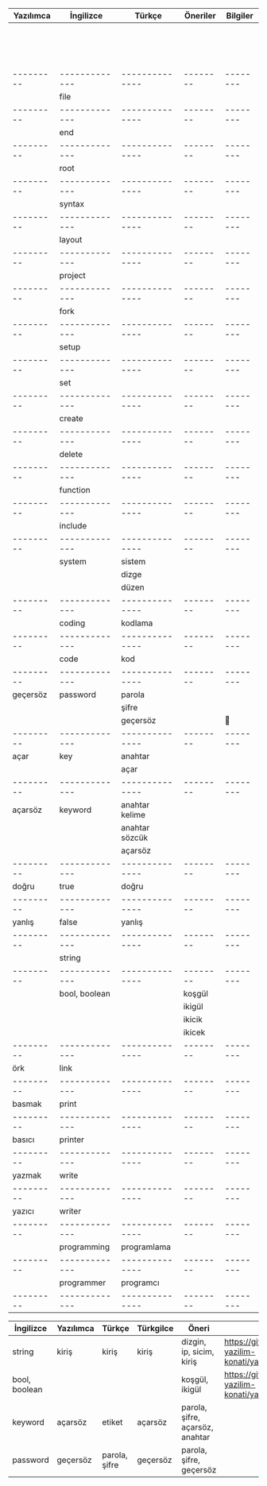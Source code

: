 | Yazılımca | İngilizce     | Türkçe         | Öneriler | Bilgiler |
| --------- | ------------- | -------------- | -------- | -------- |
|           |               |                |          |          |
|           |               |                |          |          |
|           |               |                |          |          |
|           |               |                |          |          |
|           |               |                |          |          |
|           |               |                |          |          |
|           |               |                |          |          |
|           |               |                |          |          |
|           |               |                |          |          |
|           |               |                |          |          |
|           |               |                |          |          |
|           |               |                |          |          |
|           |               |                |          |          |
|           |               |                |          |          |
|           |               |                |          |          |
| --------- | ------------- | -------------- | -------- | -------- |
|           | file          |                |          |          |
| --------- | ------------- | -------------- | -------- | -------- |
|           | end           |                |          |          |
| --------- | ------------- | -------------- | -------- | -------- |
|           | root          |                |          |          |
| --------- | ------------- | -------------- | -------- | -------- |
|           | syntax        |                |          |          |
| --------- | ------------- | -------------- | -------- | -------- |
|           | layout        |                |          |          |
| --------- | ------------- | -------------- | -------- | -------- |
|           | project       |                |          |          |
| --------- | ------------- | -------------- | -------- | -------- |
|           | fork          |                |          |          |
| --------- | ------------- | -------------- | -------- | -------- |
|           | setup         |                |          |          |
| --------- | ------------- | -------------- | -------- | -------- |
|           | set           |                |          |          |
| --------- | ------------- | -------------- | -------- | -------- |
|           | create        |                |          |          |
| --------- | ------------- | -------------- | -------- | -------- |
|           | delete        |                |          |          |
| --------- | ------------- | -------------- | -------- | -------- |
|           | function      |                |          |          |
| --------- | ------------- | -------------- | -------- | -------- |
|           | include       |                |          |          |
| --------- | ------------- | -------------- | -------- | -------- |
|           | system        | sistem         |          |          |
|           |               | dizge          |          |          |
|           |               | düzen          |          |          |
| --------- | ------------- | -------------- | -------- | -------- |
|           | coding        | kodlama        |          |          |
| --------- | ------------- | -------------- | -------- | -------- |
|           | code          | kod            |          |          |
| --------- | ------------- | -------------- | -------- | -------- |
| geçersöz  | password      | parola         |          |          |
|           |               | şifre          |          |          |
|           |               | geçersöz       |          | 💪       |
| --------- | ------------- | -------------- | -------- | -------- |
| açar      | key           | anahtar        |          |          |
|           |               | açar           |          |          |
| --------- | ------------- | -------------- | -------- | -------- |
| açarsöz   | keyword       | anahtar kelime |          |          |
|           |               | anahtar sözcük |          |          |
|           |               | açarsöz        |          |          |
| --------- | ------------- | -------------- | -------- | -------- |
| doğru     | true          | doğru          |          |          |
| --------- | ------------- | -------------- | -------- | -------- |
| yanlış    | false         | yanlış         |          |          |
| --------- | ------------- | -------------- | -------- | -------- |
|           | string        |                |          |          |
| --------- | ------------- | -------------- | -------- | -------- |
|           | bool, boolean |                | koşgül   |          |
|           |               |                | ikigül   |          |
|           |               |                | ikicik   |          |
|           |               |                | ikicek   |          |
| --------- | ------------- | -------------- | -------- | -------- |
| örk       | link          |                |          |          |
| --------- | ------------- | -------------- | -------- | -------- |
| basmak    | print         |                |          |          |
| --------- | ------------- | -------------- | -------- | -------- |
| basıcı    | printer       |                |          |          |
| --------- | ------------- | -------------- | -------- | -------- |
| yazmak    | write         |                |          |          |
| --------- | ------------- | -------------- | -------- | -------- |
| yazıcı    | writer        |                |          |          |
| --------- | ------------- | -------------- | -------- | -------- |
|           | programming   | programlama    |          |          |
| --------- | ------------- | -------------- | -------- | -------- |
|           | programmer    | programcı      |          |          |
| --------- | ------------- | -------------- | -------- | -------- |





|İngilizce|Yazılımca|Türkçe|Türkgilce|Öneri|Tartışma|
|--|--|--|--|--|--|
|string|kiriş|kiriş|kiriş|dizgin, ip, sicim, kiriş| https://github.com/turkce-yazilim-konati/yazilimca/discussions/47 |
|bool, boolean||||koşgül, ikigül| https://github.com/turkce-yazilim-konati/yazilimca/discussions/43 |
|keyword|açarsöz|etiket|açarsöz|parola, şifre, açarsöz, anahtar||
|password|geçersöz|parola, şifre|geçersöz|parola, şifre, geçersöz||
